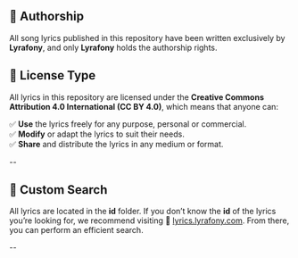 ## 📝 Authorship  
All song lyrics published in this repository have been written exclusively by **Lyrafony**, and only **Lyrafony** holds the authorship rights.  

## 📜 License Type  
All lyrics in this repository are licensed under the **Creative Commons Attribution 4.0 International (CC BY 4.0)**, which means that anyone can:  

✅ **Use** the lyrics freely for any purpose, personal or commercial.  
✅ **Modify** or adapt the lyrics to suit their needs.  
✅ **Share** and distribute the lyrics in any medium or format.  

--  
## 🔎 Custom Search  
All lyrics are located in the **id** folder. If you don’t know the **id** of the lyrics you’re looking for, we recommend visiting 🔗 [lyrics.lyrafony.com](https://lyrics.lyrafony.com/). From there, you can perform an efficient search.  

--
